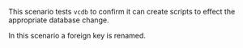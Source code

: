 This scenario tests `vcdb` to confirm it can create scripts to effect the appropriate database change.

In this scenario a foreign key is renamed.